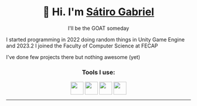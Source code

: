 <h1 align=center>👋 Hi. I'm <a href="">Sátiro Gabriel</a> </h1>

<p align=center>I'll be the GOAT someday</p>

I started programming in 2022 doing random things in Unity Game Engine and 2023.2 I joined the Faculty of Computer Science at FECAP

I've done few projects there but nothing awesome (yet)



<div align=center>
  <h3>Tools I use:</h3>
  <img align=center width=35px src="https://cdn.jsdelivr.net/gh/devicons/devicon@latest/icons/csharp/csharp-original.svg" />
  <img align=center width=35px src="https://cdn.jsdelivr.net/gh/devicons/devicon@latest/icons/git/git-original.svg" />
  <img align=center width=35px src="https://cdn.jsdelivr.net/gh/devicons/devicon@latest/icons/html5/html5-original.svg" />
  <img align=center width=35px src="https://cdn.jsdelivr.net/gh/devicons/devicon@latest/icons/css3/css3-original.svg" />
  <br>
</div>

<hr>




